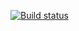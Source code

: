 [![Build status](https://ci.appveyor.com/api/projects/status/td5jtb0tnoivxvax?svg=true)](https://ci.appveyor.com/project/alexialix/hw-cucumber)
